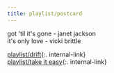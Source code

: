```yaml
---
title: playlist/postcard
---
```


got 'til it's gone - janet jackson  
it's only love - vicki brittle  

[playlist/drift](/drift){:. internal-link}  
[playlist/take it easy](/easy){:. internal-link}
